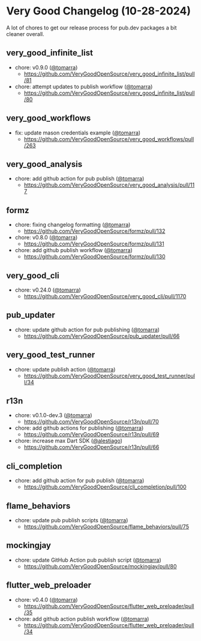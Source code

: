 # Very Good Changelog (10-28-2024)

A lot of chores to get our release process for pub.dev packages a bit cleaner overall.

## very_good_infinite_list

- chore: v0.9.0 ([@tomarra](https://github.com/tomarra))
  - https://github.com/VeryGoodOpenSource/very_good_infinite_list/pull/81
- chore: attempt updates to publish workflow ([@tomarra](https://github.com/tomarra))
  - https://github.com/VeryGoodOpenSource/very_good_infinite_list/pull/80

## very_good_workflows

- fix: update mason credentials example ([@tomarra](https://github.com/tomarra))
  - https://github.com/VeryGoodOpenSource/very_good_workflows/pull/263

## very_good_analysis

- chore: add github action for pub publish ([@tomarra](https://github.com/tomarra))
  - https://github.com/VeryGoodOpenSource/very_good_analysis/pull/117

## formz

- chore: fixing changelog formatting ([@tomarra](https://github.com/tomarra))
  - https://github.com/VeryGoodOpenSource/formz/pull/132
- chore: v0.8.0 ([@tomarra](https://github.com/tomarra))
  - https://github.com/VeryGoodOpenSource/formz/pull/131
- chore: add github publish workflow ([@tomarra](https://github.com/tomarra))
  - https://github.com/VeryGoodOpenSource/formz/pull/130

## very_good_cli

- chore: v0.24.0 ([@tomarra](https://github.com/tomarra))
  - https://github.com/VeryGoodOpenSource/very_good_cli/pull/1170

## pub_updater

- chore: update github action for pub publishing ([@tomarra](https://github.com/tomarra))
  - https://github.com/VeryGoodOpenSource/pub_updater/pull/66

## very_good_test_runner

- chore: update publish action ([@tomarra](https://github.com/tomarra))
  - https://github.com/VeryGoodOpenSource/very_good_test_runner/pull/34

## r13n

- chore: v0.1.0-dev.3 ([@tomarra](https://github.com/tomarra))
  - https://github.com/VeryGoodOpenSource/r13n/pull/70
- chore: add github actions for publishing ([@tomarra](https://github.com/tomarra))
  - https://github.com/VeryGoodOpenSource/r13n/pull/69
- chore: increase max Dart SDK ([@alestiago](https://github.com/alestiago))
  - https://github.com/VeryGoodOpenSource/r13n/pull/66

## cli_completion

- chore: add github action for pub publish ([@tomarra](https://github.com/tomarra))
  - https://github.com/VeryGoodOpenSource/cli_completion/pull/100

## flame_behaviors

- chore: update pub publish scripts ([@tomarra](https://github.com/tomarra))
  - https://github.com/VeryGoodOpenSource/flame_behaviors/pull/75

## mockingjay

- chore: update GitHub Action pub publish script ([@tomarra](https://github.com/tomarra))
  - https://github.com/VeryGoodOpenSource/mockingjay/pull/80

## flutter_web_preloader

- chore: v0.4.0 ([@tomarra](https://github.com/tomarra))
  - https://github.com/VeryGoodOpenSource/flutter_web_preloader/pull/35
- chore: add github action publish workflow ([@tomarra](https://github.com/tomarra))
  - https://github.com/VeryGoodOpenSource/flutter_web_preloader/pull/34

